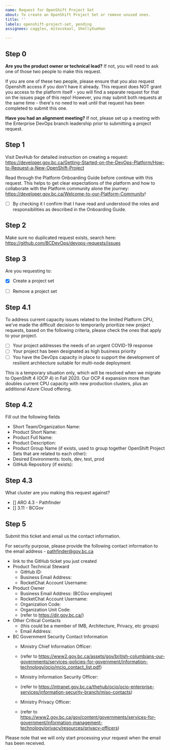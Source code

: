 ```yaml
---
name: Request for OpenShift Project Set
about: To create an OpenShift Project Set or remove unused ones.
title: ''
labels: openshift-project-set, pending
assignees: caggles, mitovskaol, ShellyXueHan

---
```


## Step 0
**Are you the product owner or technical lead?**
If not, you will need to ask one of those two people to make this request.

If you are one of these two people, please ensure that you also request Openshift access if you don't have it already. This request does NOT grant you access to the platform itself - you will find a separate request for that on the issues page of this repo!
However, you may submit both requests at the same time - there's no need to wait until that request has been completed to submit this one.

**Have you had an alignment meeting?**
If not, please set up a meeting with the Enterprise DevOps branch leadership prior to submitting a project request.

## Step 1
Visit DevHub for detailed instruction on creating a request:
https://developer.gov.bc.ca/Getting-Started-on-the-DevOps-Platform/How-to-Request-a-New-OpenShift-Project


Read through the Platform Onboarding Guide before continue with this request. This helps to get clear expectations of the platform and how to collaborate with the Platform community alone the journey:
https://developer.gov.bc.ca/Welcome-to-our-Platform-Community!

- [ ] By checking it I confirm that I have read and understood the roles and responsibilities as described in the Onboarding Guide.


## Step 2
Make sure no duplicated request exists, search here:
https://github.com/BCDevOps/devops-requests/issues


## Step 3
Are you requesting to:
- [x] Create a project set
- [ ] Remove a project set


## Step 4.1
To address current capacity issues related to the limited Platform CPU, we’ve made the difficult decision to temporarily prioritize new project requests, based on the following criteria, please check the ones that apply to your project.

- [ ] Your project addresses the needs of an urgent COVID-19 response
- [ ] Your project has been designated as high business priority
- [ ] You have the DevOps capacity in place to support the development of resilient architecture suitable for multi-node deployment

This is a temporary situation only, which will be resolved when we migrate to OpenShift 4 (OCP 4) in Fall 2020. Our OCP 4 expansion more than doubles current CPU capacity with new production clusters, plus an additional Azure Cloud offering. 


## Step 4.2
Fill out the following fields

* Short Team/Organization Name: 
* Product Short Name: 
* Product Full Name: 
* Product Description: 
* Product Group Name (if exists, used to group together OpenShift Project Sets that are related to each other): 
* Desired Environments: tools, dev, test, prod
* GitHub Repository (if exists): 

## Step 4.3
What cluster are you making this request against?
- [] ARO 4.3 - Pathfinder
- [] 3.11 - BCGov

## Step 5
Submit this ticket and email us the contact information.

For security purpose, please provide the following contact information to the email address - pathfinder@gov.bc.ca

* link to the GitHub ticket you just created
* Product Technical Steward
  - GitHub ID: 
  - Business Email Address: 
  - RocketChat Account Username: 
* Product Owner
  - Business Email Address: (BCGov employee)
  - RocketChat Account Username: 
  - Organization Code:
  - Organization Unit Code: 
  - (refer to https://dir.gov.bc.ca/)
* Other Critical Contacts
  - (this could be a member of IMB, Architecture, Privacy, etc groups)
  - Email Address:
* BC Government Security Contact Information
  - Ministry Chief Information Officer:
  - (refer to https://www2.gov.bc.ca/assets/gov/british-columbians-our-governments/services-policies-for-government/information-technology/ocio/mcio_contact_list.pdf)

  - Ministry Information Security Officer:
  - (refer to https://intranet.gov.bc.ca/thehub/ocio/ocio-enterprise-services/information-security-branch/miso-contacts)

  - Ministry Privacy Officer:
  - (refer to https://www2.gov.bc.ca/gov/content/governments/services-for-government/information-management-technology/privacy/resources/privacy-officers)


Please note that we will only start processing your request when the email has been received.
